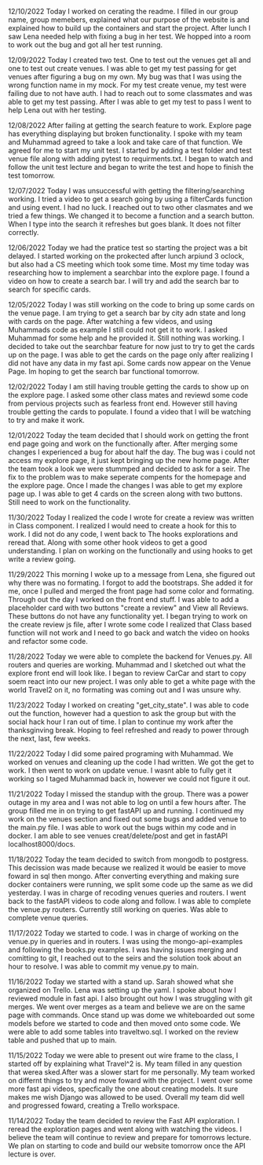12/10/2022
Today I worked on cerating the readme. I filled in our group name, group memebers, explained what our purpose of the website is and explained how to build up the containers and start the project. After lunch I saw Lena needed help with fixing a bug in her test. We hopped into a room to work out the bug and got all her test running. 

12/09/2022
Today I created two test. One to test out the venues get all and one to test out create venues. I was able to get my test passing for get venues after figuring a bug on my own. My bug was that I was using the wrong function name in my mock. For my test create venue, my test were failing due to not have auth. I had to reach out to some classmates and was able to get my test passing. After I was able to get my test to pass I went to help Lena out with her testing.

12/08/2022
After failing at getting the search feature to work. Explore page has everything displaying but broken functionality. I spoke with my team and Muhammad agreed to take a look and take care of that function. We agreed for me to start my unit test. I started by adding a test folder and test venue file along with adding pytest to requirments.txt. I began to watch and follow the unit test lecture and began to write the test and hope to finish the test tomorrow.

12/07/2022
Today I was unsuccessful with getting the filtering/searching working. I tried a video to get a search going by using a filterCards function and using event. I had no luck. I reached out to two other clasmates and we tried a few things. We changed it to become a function and a search button. When I type into the search it refreshes but goes blank. It does not filter correctly.

12/06/2022
Today we had the pratice test so starting the project was a bit delayed. I started working on the prokected after lunch arpiund 3 oclock, but also had a CS meeting which took some time. Most my time today was researching how to implement a searchbar into the explore page. I found a video on how to create a search bar. I will try and add the search bar to search for specific cards.

12/05/2022
Today I was still working on the code to bring up some cards on the venue page. I am trying to get a search bar by city adn state and long with cards on the page. After watching a few videos, and using Muhammads code as example I still could not get it to work. I asked Muhammad for some help and he provided it. Still nothing was working. I decided to take out the searchbar feature for now just to try to get the cards up on the page. I was able to get the cards on the page only after realizing I did not have any data in my fast api. Some cards now appear on the Venue Page. Im hoping to get the search bar functional tomorrow. 

12/02/2022
Today I am still having trouble getting the cards to show up on the explore page. I asked some other class mates and reviewd some code from pervious projects such as fearless front end. However still having trouble getting the cards to populate. I found a video that I will be watching to try and make it work.

12/01/2022
Today the team decided that I should work on getting the front end page going and work on the functionally after. After merging some changes I experienced a bug for about half the day. The bug was i could not access my explore page, it just kept bringing up the new home page. After the team took a look we were stummped and decided to ask for a seir. The fix to the problem was to make seperate compents for the homepage and the explore page. Once I made the changes I was able to get my explore page up. I was able to get 4 cards on the screen along with two buttons. Still need to work on the functionality.

11/30/2022
Today I realized the code I wrote for create a review was written in Class component. I realized I would need to create a hook for this to work. I did not do any code, I went back to The hooks explorations and reread that. Along with some other hook videos to get a good understanding. I plan on working on the functionally and using hooks to get write a review going.

11/29/2022
This morning I woke up to a message from Lena, she figured out why there was no formating. I forgot to add the bootstraps. She added it for me, once I pulled and merged the front page had some color and formating. Through out the day I worked on the front end stuff. I was able to add a placeholder card with two buttons "create a review" and View all Reviews. These buttons do not have any functionality yet. I began trying to work on the create review js file, after I wrote some code I realized that Class based function will not work and I need to go back and watch the video on hooks and refactor some code. 

11/28/2022
Today we were able to complete the backend for Venues.py. All routers and queries are working. Muhammad and I sketched out what the explore front end will look like. I began to review CarCar and start to copy soem react into our new project. I was only able to get a white page with the world Travel2 on it, no formating was coming out and I was unsure why.

11/23/2022
Today I worked on creating "get_city_state". I was able to code out the function, however had a question to ask the group but with the social hack hour I ran out of time. I plan to continue my work after the thanksginving break. Hoping to feel refreshed and ready to power through the next, last, few weeks.

11/22/2022
Today I did some paired programing with Muhammad. We worked on venues and cleaning up the code I had written. We got the get to work. I then went to work on update venue. I wasnt able to fully get it working so I taged Muhammad back in, however we could not figure it out. 

11/21/2022
Today I missed the standup with the group. There was a power outage in my area and I was not able to log on until a few hours after. The group filled me in on trying to get fastAPI up and running. I continued my work on the venues section and fixed out some bugs and added venue to the main.py file. I was able to work out the bugs within my code and in docker. I am able to see venues creat/delete/post and get in fastAPI localhost8000/docs.

11/18/2022
Today the team decided to switch from mongodb to postgress. This decission was made because we realized it would be easier to move foward in sql then mongo. After converting everything and making sure docker containers were running, we split some code up the same as we did yesterday. I was in charge of recoding venues queries and routers. I went back to the fastAPI videos to code along and follow. I was able to complete the venue.py routers. Currently still working on queries. Was able to complete venue queries. 


11/17/2022
Today we started to code. I was in charge of working on the venue.py in queries and in routers. I was using the mongo-api-examples and following the books.py examples. I was having issues merging and comitting to git, I reached out to the seirs and the solution took about an hour to resolve. I was able to commit my venue.py to main. 


11/16/2022
Today we started with a stand up. Sarah showed what she organized on Trello. Lena was setting up the yaml. I spoke about how I reviewed module in fast api. I also brought out how I was struggling with git merges. We went over merges as a team and believe we are on the same page with commands. Once stand up was dome we whiteboarded out some models before we started to code and then moved onto some code. We were able to add some tables into traveltwo.sql. I worked on the review table and pushed that up to main. 

11/15/2022
Today we were able to present out wire frame to the class, I started off by explaining what Travel^2 is. My team filled in any question that werea sked.After was a slower start for me personally. My team worked on differnt things to try and move foward with the project. I went over some more fast api videos, specfically the one about creating models. It sure makes me wish Django was allowed to be used. Overall my team did well and progressed foward, creating a Trello workspace. 

11/14/2022
Today the team decided to review the Fast API exploration. I reread the exploration pages and went along with watching the videos. I believe the team will continue to review and prepare for tomorrows lecture. We plan on starting to code and build our website tomorrow once the API lecture is over. 

